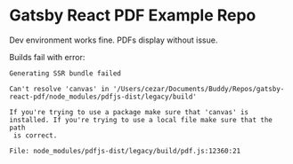 # Gatsby React PDF Example Repo

Dev environment works fine. PDFs display without issue.

Builds fail with error:

```
Generating SSR bundle failed

Can't resolve 'canvas' in '/Users/cezar/Documents/Buddy/Repos/gatsby-react-pdf/node_modules/pdfjs-dist/legacy/build'

If you're trying to use a package make sure that 'canvas' is installed. If you're trying to use a local file make sure that the path
 is correct.

File: node_modules/pdfjs-dist/legacy/build/pdf.js:12360:21
```
